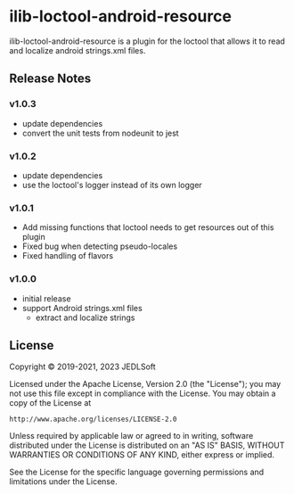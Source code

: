 # ilib-loctool-android-resource

ilib-loctool-android-resource is a plugin for the loctool that
allows it to read and localize android strings.xml files.

## Release Notes

### v1.0.3

- update dependencies
- convert the unit tests from nodeunit to jest

### v1.0.2

- update dependencies
- use the loctool's logger instead of its own logger

### v1.0.1

- Add missing functions that loctool needs to get resources out of this plugin
- Fixed bug when detecting pseudo-locales
- Fixed handling of flavors

### v1.0.0

- initial release
- support Android strings.xml files
    - extract and localize strings

## License

Copyright © 2019-2021, 2023 JEDLSoft

Licensed under the Apache License, Version 2.0 (the "License");
you may not use this file except in compliance with the License.
You may obtain a copy of the License at

    http://www.apache.org/licenses/LICENSE-2.0

Unless required by applicable law or agreed to in writing, software
distributed under the License is distributed on an "AS IS" BASIS,
WITHOUT WARRANTIES OR CONDITIONS OF ANY KIND, either express or implied.

See the License for the specific language governing permissions and
limitations under the License.
